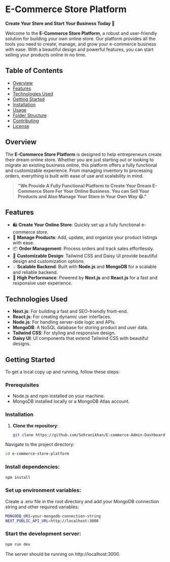 # E-Commerce Store Platform

**Create Your Store and Start Your Business Today 🥰**

Welcome to the **E-Commerce Store Platform**, a robust and user-friendly solution for building your own online store. Our platform provides all the tools you need to create, manage, and grow your e-commerce business with ease. With a beautiful design and powerful features, you can start selling your products online in no time.

## Table of Contents

- [Overview](#overview)
- [Features](#features)
- [Technologies Used](#technologies-used)
- [Getting Started](#getting-started)
- [Installation](#installation)
- [Usage](#usage)
- [Folder Structure](#folder-structure)
- [Contributing](#contributing)
- [License](#license)

## Overview

The **E-Commerce Store Platform** is designed to help entrepreneurs create their dream online store. Whether you are just starting out or looking to migrate an existing business online, this platform offers a fully functional and customizable experience. From managing inventory to processing orders, everything is built with ease of use and scalability in mind.

> **"We Provide A Fully Functional Platform to Create Your Dream E-Commerce Store For Your Online Business. You can Sell Your Products and Also Manage Your Store in Your Own Way 😃."**

## Features

- 🛍️ **Create Your Online Store**: Quickly set up a fully functional e-commerce store.
- 🛒 **Manage Products**: Add, update, and organize your product listings with ease.
- 📦 **Order Management**: Process orders and track sales effortlessly.
- 🎨 **Customizable Design**: Tailwind CSS and Daisy UI provide beautiful design and customization options.
- 💡 **Scalable Backend**: Built with **Node.js** and **MongoDB** for a scalable and reliable backend.
- 🚀 **High Performance**: Powered by **Next.js** and **React.js** for a fast and responsive user experience.

## Technologies Used

- **Next.js**: For building a fast and SEO-friendly front-end.
- **React.js**: For creating dynamic user interfaces.
- **Node.js**: For handling server-side logic and APIs.
- **MongoDB**: A NoSQL database for storing product and user data.
- **Tailwind CSS**: For styling and responsive design.
- **Daisy UI**: UI components that extend Tailwind CSS with beautiful designs.


## Getting Started

To get a local copy up and running, follow these steps:

### Prerequisites

- Node.js and npm installed on your machine.
- MongoDB installed locally or a MongoDB Atlas account.

### Installation

1. **Clone the repository**:

   ```bash
   git clone https://github.com/Sohranikhan/E-commerce-Admin-Dashboard.git

Navigate to the project directory:

```bash
cd e-commerce-store-platform
```
### Install dependencies:
```bash
npm install
```
### Set up environment variables:

Create a .env file in the root directory and add your MongoDB connection string and other required variables:
```bash
MONGODB_URI=your-mongodb-connection-string
NEXT_PUBLIC_API_URL=http://localhost:3000
```
### Start the development server:

```bash
npm run dev
```
The server should be running on http://localhost:3000.


